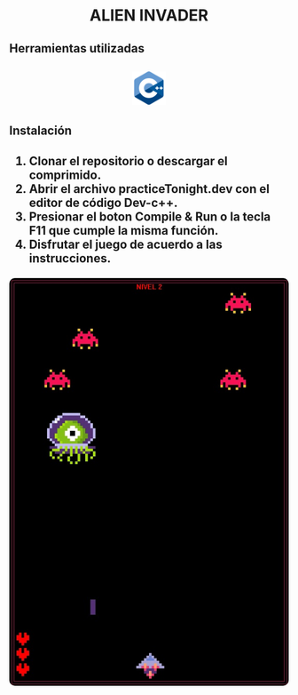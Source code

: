 <h1 align="center">ALIEN INVADER</h1>



<h2>Herramientas utilizadas<h2>

<p align="center">
 <img src="https://raw.githubusercontent.com/devicons/devicon/master/icons/cplusplus/cplusplus-original.svg" width="60px">
</p>

<h2>Instalación<h2>

1. Clonar el repositorio o descargar el comprimido. </br>
2. Abrir el archivo practiceTonight.dev con el editor de código Dev-c++.
3. Presionar el boton Compile & Run o la tecla F11 que cumple la misma función.
4. Disfrutar el juego de acuerdo a las instrucciones.

<h3 align="center">
  <img src="./design/mobile-design.jpg" style="border-radius: 10px;"/>
</h3>
